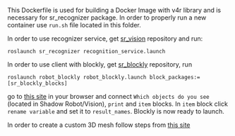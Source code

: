 This Dockerfile is used for building a Docker Image with v4r library and is necessary for sr_recognizer package. In order to properly run a new container use `run.sh` file located in this folder.

In order to use recognizer service, get [sr_vision](https://github.com/shadow-robot/sr_vision) repository and run:
``` 
roslaunch sr_recognizer recognition_service.launch
```
In order to use client with blockly, get [sr_blockly](https://github.com/shadow-robot/sr_blockly) repository, run
```
roslaunch robot_blockly robot_blockly.launch block_packages:=[sr_blockly_blocks]
```
go to [this site](http://localhost:8000/pages/blockly.html) in your browser and connect `Which objects do you see` (located in Shadow Robot/Vision), `print` and `item` blocks. In `item` block click `rename variable` and set it to `result_names`. Blockly is now ready to launch.

In order to create a custom 3D mesh follow steps from [this site](https://www.evernote.com/shard/s240/sh/0d74e9e0-f5f7-4bd6-bb17-ed15c6e32bc9/9d74a9bfa86059ed81c7851b8f20056c)
